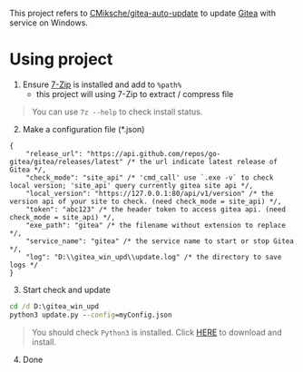 This project refers to [CMiksche/gitea-auto-update](https://github.com/CMiksche/gitea-auto-update) to update [Gitea](https://gitea.io) with service on Windows.

# Using project

1. Ensure [7-Zip](https://www.7-zip.org/) is installed and add to `%path%`
    - this project will using 7-Zip to extract / compress file

> You can use `7z --help` to check install status.

2. Make a configuration file (*.json)

```jsonc
{
    "release_url": "https://api.github.com/repos/go-gitea/gitea/releases/latest" /* the url indicate latest release of Gitea */,
    "check_mode": "site_api" /* 'cmd_call' use `.exe -v` to check local version; 'site_api' query currently gitea site api */,
    "local_version": "https://127.0.0.1:80/api/v1/version" /* the version api of your site to check. (need check_mode = site_api) */,
    "token": "abc123" /* the header token to access gitea api. (need check_mode = site_api) */,
    "exe_path": "gitea" /* the filename without extension to replace */,
    "service_name": "gitea" /* the service name to start or stop Gitea */,
    "log": "D:\\gitea_win_upd\\update.log" /* the directory to save logs */
}
```

3. Start check and update

```bat
cd /d D:\gitea_win_upd
python3 update.py --config=myConfig.json
```

> You should check `Python3` is installed. Click [HERE](https://www.python.org/downloads/) to download and install.

4. Done